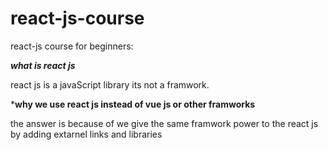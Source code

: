 # react-js-course
react-js course for beginners:

***what is react js***

react js is a javaScript library its not a framwork.

***why we use react js instead of vue js or other framworks**

the answer is because of we give the same framwork power to the react js by adding extarnel links and libraries

